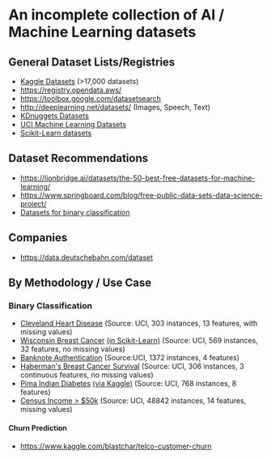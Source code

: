 # An incomplete collection of AI / Machine Learning datasets

## General Dataset Lists/Registries

* [Kaggle Datasets](https://www.kaggle.com/datasets) (>17,000 datasets)
* https://registry.opendata.aws/
* https://toolbox.google.com/datasetsearch
* http://deeplearning.net/datasets/ (Images, Speech, Text)
* [KDnuggets Datasets](https://www.kdnuggets.com/datasets/index.html)
* [UCI Machine Learning Datasets](https://archive.ics.uci.edu/ml/datasets.php)
* [Scikit-Learn datasets](https://scikit-learn.org/stable/datasets/index.html)

## Dataset Recommendations
* https://lionbridge.ai/datasets/the-50-best-free-datasets-for-machine-learning/
* https://www.springboard.com/blog/free-public-data-sets-data-science-project/
* [Datasets for binary classification](https://jamesmccaffrey.wordpress.com/2018/03/14/datasets-for-binary-classification/)

## Companies

* https://data.deutschebahn.com/dataset

## By Methodology / Use Case

### Binary Classification

* [Cleveland Heart Disease](https://archive.ics.uci.edu/ml/datasets/Heart+Disease) (Source: UCI, 303 instances, 13 features, with missing values)
* [Wisconsin Breast Cancer](https://archive.ics.uci.edu/ml/datasets/Breast+Cancer+Wisconsin+%28Diagnostic%29) [(in Scikit-Learn)](https://scikit-learn.org/stable/modules/generated/sklearn.datasets.load_breast_cancer.html#sklearn.datasets.load_breast_cancer) (Source: UCI, 569 instances, 32 features, no missing values)
* [Banknote Authentication](https://archive.ics.uci.edu/ml/datasets/banknote+authentication) (Source:UCI, 1372 instances, 4 features)
* [Haberman's Breast Cancer Survival](https://archive.ics.uci.edu/ml/datasets/Haberman%27s+Survival) (Source: UCI, 306 instances, 3 continuous features, no missing values)
* [Pima Indian Diabetes](https://web.archive.org/web/20180303223954/https://archive.ics.uci.edu/ml/datasets/pima+indians+diabetes) [(via Kaggle)](https://www.kaggle.com/uciml/pima-indians-diabetes-database) (Source: UCI, 768 instances, 8 features)
* [Census Income > $50k](https://archive.ics.uci.edu/ml/datasets/Adult) (Source: UCI, 48842 instances, 14 features, missing values)

#### Churn Prediction

* https://www.kaggle.com/blastchar/telco-customer-churn
